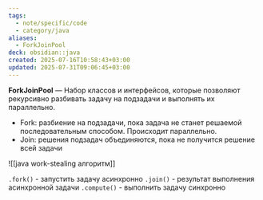 ```yaml
---
tags:
  - note/specific/code
  - category/java
aliases:
  - ForkJoinPool
deck: obsidian::java
created: 2025-07-16T10:58:43+03:00
updated: 2025-07-31T09:06:45+03:00
---
```


**ForkJoinPool**
—
Набор классов и интерфейсов, которые позволяют рекурсивно разбивать задачу на подзадачи и выполнять их параллельно.
- Fork: разбиение на подзадачи, пока задача не станет решаемой последовательным способом. Происходит параллельно.
- Join: решения подзадач объединяются, пока не получится решение всей задачи

![[java work-stealing алгоритм]]

`.fork()` - запустить задачу асинхронно
`.join()` - результат выполнения асинхронной задачи
`.compute()` - выполнить задачу синхронно
